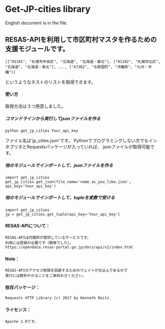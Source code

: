 # Get-JP-cities library

English document is in the file.


## RESAS-APIを利用して市区町村マスタを作るための支援モジュールです。

    [["01101", "札幌市中央区", "北海道", "北海道・東北"], ["01102", "札幌市北区", "北海道", "北海道・東北"], ..., ["47382", "与那国町", "沖縄県", "九州・沖縄"]]

というようなネストのリストを取得できます。



#### 使い方

取得方法は３つ用意しました。


##### コマンドラインから実行してjsonファイルを作る
    python get_jp_cities Your_api_key
ファイル名は'jp_cities.json'です。
Pythonでプログラミングしない方でもインタプリタとRequestsパッケージが入っていれば、
jsonファイルが取得可能です。


##### 他のモジュールでインポートして、jsonファイルを作る
    import get_jp_cities
    get_jp_cities.get_json(file_name='name_as_you_like.json', api_key='Your_api_key')


##### 他のモジュールでインポートして、tupleを変数で受ける
    import get_jp_cities
    jp = get_jp_cities.get_tuple(api_key='Your_api_key')



#### RESAS-APIについて：
    RESAS-APIは内閣府が提供しているサービスです。
    利用には登録が必要です（簡単でした）。
    https://opendata.resas-portal.go.jp/docs/api/v1/index.html


#### Note：
    RESAS-APIのアクセス制限を回避するためのウェイトが仕込んであるので
    実行には数秒かかることをご承知おきください。


#### 依存パッケージ：
    Requests HTTP Library (c) 2017 by Kenneth Reitz.

#### ライセンス：
    Apache 2.0です。

